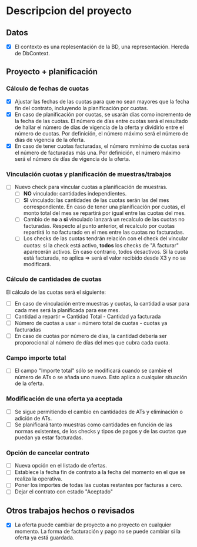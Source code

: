 # Descripcion del proyecto



## Datos
* [X] El contexto es una replesentación de la BD, una representación. Hereda de DbContext.

## Proyecto + planificación 
### Cálculo de fechas de cuotas
* [X] Ajustar las fechas de las cuotas para que no sean mayores que la fecha fin del contrato, incluyendo la planificación por cuotas.
* [X] En caso de planificación por cuotas, se usarán días como incremento de la fecha de las cuotas. El número de días entre cuotas será el resultado de hallar el número de días de vigencia de la oferta y dividirlo entre el número de cuotas. Por definición, el número máximo será el número de días de vigencia de la oferta.
* [X] En caso de tener cuotas facturadas, el número mmínimo de cuotas será el número de facturadas más una. Por definición, el número máximo será el número de días de vigencia de la oferta.
 
### Vinculación cuotas y planificación de muestras/trabajos
* [ ] Nuevo check para vincular cuotas a planificación de muestras.
    * [ ] **NO** vinculado: cantidades independientes.
    * [ ] **SI** vinculado: las cantidades de las cuotas serán las del mes correspondiente. En caso de tener una planificación por cuotas, el monto total del mes se repartirá por igual entre las cuotas del mes.
    * [ ] Cambio de **no** a **si** vinculado lanzará un recalculo de las cuotas no facturadas. Respecto al punto anterior, el recalculo por cuotas repartirá lo no facturado en el mes entre las cuotas no facturadas.
    * [ ] Los checks de las cuotas tendrán relación con el check del vincular cuotas: si la check está activo, **todos** los checks de "A facturar" aparecerán activos. En caso contrario, todos desactivos. Si la cuota está facturada, no aplica => será el valor recibido desde X3 y no se modificará.
 
### Cálculo de cantidades de cuotas
El cálculo de las cuotas será el siguiente:
* [ ] En caso de vinculación entre muestras y cuotas, la cantidad a usar para cada mes será la planificada para ese mes.
* [ ] Cantidad a repartir = Cantidad Total - Cantidad ya facturada
* [ ] Número de cuotas a usar = número total de cuotas - cuotas ya facturadas
* [ ] En caso de cuotas por número de días, la cantidad debería ser proporocional al número de días del mes que cubra cada cuota.

### Campo importe total
* [ ] El campo "Importe total" sólo se modificará cuando se cambie el número de ATs o se añada uno nuevo. Esto aplica a cualquier situación de la oferta.

### Modificación de una oferta ya aceptada
* [ ] Se sigue permitiendo el cambio en cantidades de ATs y eliminación o adición de ATs.
* [ ] Se planificará tanto muestras como cantidades en función de las normas existentes, de los checks y tipos de pagos y de las cuotas que puedan ya estar facturadas.

### Opción de cancelar contrato
* [ ] Nueva opción en el listado de ofertas.
* [ ] Establece la fecha fin de contrato a la fecha del momento en el que se realiza la operativa.
* [ ] Poner los importes de todas las cuotas restantes por facturas a cero.
* [ ] Dejar el contrato con estado "Aceptado"

## Otros trabajos hechos o revisados
- [X] La oferta puede cambiar de proyecto a no proyecto en cualquier momento. La forma de facturación y pago no se puede cambiar si la oferta ya está guardada.
